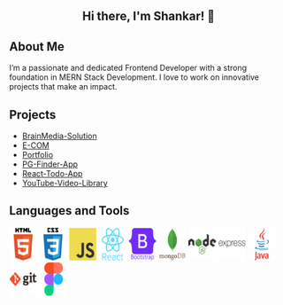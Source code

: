 <div>
  <h2 align="center"> Hi there, I'm Shankar! 👋</h2>
</div>

## About Me
I’m a passionate and dedicated Frontend Developer with a strong foundation in MERN Stack Development. I love to work on innovative projects that make an impact.

## Projects
 - [BrainMedia-Solution](https://brain-media-solution-spa.vercel.app/)
 - [E-COM](https://e-com-shop-app.vercel.app/)
 - [Portfolio](https://shankars.netlify.app/)
 - [PG-Finder-App](https://github.com/Shankar-0001/PG-Finder-App)
 - [React-Todo-App](https://github.com/Shankar-0001/React-Todo-App)
 - [YouTube-Video-Library](https://github.com/Shankar-0001/YouTube-Video-Library)

## Languages and Tools

<p>
  <img src="https://raw.githubusercontent.com/devicons/devicon/master/icons/html5/html5-original-wordmark.svg" alt="html5" width="50" height="60" style="max-width: 100%;">
  <img src="https://raw.githubusercontent.com/devicons/devicon/master/icons/css3/css3-original-wordmark.svg" alt="css3" width="50" height="60" style="max-width: 100%;">
  <img src="https://raw.githubusercontent.com/devicons/devicon/master/icons/javascript/javascript-original.svg" alt="javascript" width="50" height="60" style="max-width: 100%;">
  <img src="https://raw.githubusercontent.com/devicons/devicon/master/icons/react/react-original-wordmark.svg" alt="react" width="50" height="60" style="max-width: 100%;">
  <img src="https://raw.githubusercontent.com/devicons/devicon/master/icons/bootstrap/bootstrap-plain-wordmark.svg" alt="bootstrap" width="50" height="60" style="max-width: 100%;">
  <img src="https://raw.githubusercontent.com/devicons/devicon/master/icons/mongodb/mongodb-original-wordmark.svg" alt="mongodb" width="50" height="60" style="max-width: 100%;">
  <img src="https://raw.githubusercontent.com/devicons/devicon/master/icons/nodejs/nodejs-original-wordmark.svg" alt="nodejs" width="50" height="60" style="max-width: 100%;">
  <img src="https://raw.githubusercontent.com/devicons/devicon/master/icons/express/express-original-wordmark.svg" alt="expressjs" width="50" height="60" style="max-width: 100%;">
  <img src="https://raw.githubusercontent.com/devicons/devicon/master/icons/java/java-original-wordmark.svg" alt="java" width="50" height="60" style="max-width: 100%;">
  <img src="https://raw.githubusercontent.com/devicons/devicon/master/icons/git/git-original-wordmark.svg" alt="git" width="50" height="60" style="max-width: 100%;">
  <img src="https://raw.githubusercontent.com/devicons/devicon/master/icons/figma/figma-original.svg" alt="figma" width="50" height="60" style="max-width: 100%;">
</p>

